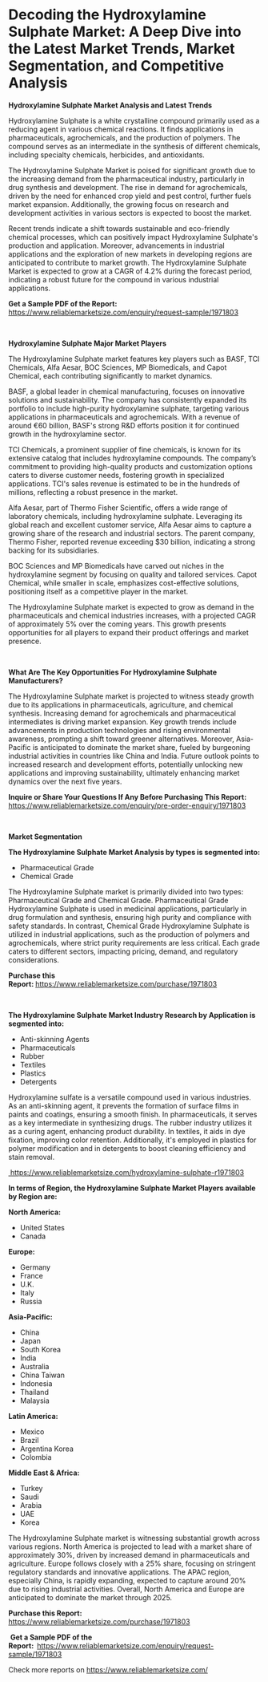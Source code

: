 <p><h1>Decoding the Hydroxylamine Sulphate Market: A Deep Dive into the Latest Market Trends, Market Segmentation, and Competitive Analysis</h1></p><p><strong>Hydroxylamine Sulphate Market Analysis and Latest Trends</strong></p>
<p><p>Hydroxylamine Sulphate is a white crystalline compound primarily used as a reducing agent in various chemical reactions. It finds applications in pharmaceuticals, agrochemicals, and the production of polymers. The compound serves as an intermediate in the synthesis of different chemicals, including specialty chemicals, herbicides, and antioxidants.</p><p>The Hydroxylamine Sulphate Market is poised for significant growth due to the increasing demand from the pharmaceutical industry, particularly in drug synthesis and development. The rise in demand for agrochemicals, driven by the need for enhanced crop yield and pest control, further fuels market expansion. Additionally, the growing focus on research and development activities in various sectors is expected to boost the market.</p><p>Recent trends indicate a shift towards sustainable and eco-friendly chemical processes, which can positively impact Hydroxylamine Sulphate's production and application. Moreover, advancements in industrial applications and the exploration of new markets in developing regions are anticipated to contribute to market growth. The Hydroxylamine Sulphate Market is expected to grow at a CAGR of 4.2% during the forecast period, indicating a robust future for the compound in various industrial applications.</p></p>
<p><strong>Get a Sample PDF of the Report:&nbsp;</strong> <a href="https://www.reliablemarketsize.com/enquiry/request-sample/1971803?utm_campaign=3194&utm_medium=2&utm_source=Github&utm_content=ia&utm_term=01042025&utm_id=hydroxylamine-sulphate">https://www.reliablemarketsize.com/enquiry/request-sample/1971803</a></p>
<p>&nbsp;</p>
<p><strong>Hydroxylamine Sulphate Major Market Players</strong></p>
<p><p>The Hydroxylamine Sulphate market features key players such as BASF, TCI Chemicals, Alfa Aesar, BOC Sciences, MP Biomedicals, and Capot Chemical, each contributing significantly to market dynamics. </p><p>BASF, a global leader in chemical manufacturing, focuses on innovative solutions and sustainability. The company has consistently expanded its portfolio to include high-purity hydroxylamine sulphate, targeting various applications in pharmaceuticals and agrochemicals. With a revenue of around €60 billion, BASF's strong R&D efforts position it for continued growth in the hydroxylamine sector.</p><p>TCI Chemicals, a prominent supplier of fine chemicals, is known for its extensive catalog that includes hydroxylamine compounds. The company’s commitment to providing high-quality products and customization options caters to diverse customer needs, fostering growth in specialized applications. TCI's sales revenue is estimated to be in the hundreds of millions, reflecting a robust presence in the market.</p><p>Alfa Aesar, part of Thermo Fisher Scientific, offers a wide range of laboratory chemicals, including hydroxylamine sulphate. Leveraging its global reach and excellent customer service, Alfa Aesar aims to capture a growing share of the research and industrial sectors. The parent company, Thermo Fisher, reported revenue exceeding $30 billion, indicating a strong backing for its subsidiaries.</p><p>BOC Sciences and MP Biomedicals have carved out niches in the hydroxylamine segment by focusing on quality and tailored services. Capot Chemical, while smaller in scale, emphasizes cost-effective solutions, positioning itself as a competitive player in the market.</p><p>The Hydroxylamine Sulphate market is expected to grow as demand in the pharmaceuticals and chemical industries increases, with a projected CAGR of approximately 5% over the coming years. This growth presents opportunities for all players to expand their product offerings and market presence.</p></p>
<p>&nbsp;</p>
<p><strong>What Are The Key Opportunities For Hydroxylamine Sulphate Manufacturers?</strong></p>
<p><p>The Hydroxylamine Sulphate market is projected to witness steady growth due to its applications in pharmaceuticals, agriculture, and chemical synthesis. Increasing demand for agrochemicals and pharmaceutical intermediates is driving market expansion. Key growth trends include advancements in production technologies and rising environmental awareness, prompting a shift toward greener alternatives. Moreover, Asia-Pacific is anticipated to dominate the market share, fueled by burgeoning industrial activities in countries like China and India. Future outlook points to increased research and development efforts, potentially unlocking new applications and improving sustainability, ultimately enhancing market dynamics over the next five years.</p></p>
<p><strong>Inquire or Share Your Questions If Any Before Purchasing This Report:</strong> <a href="https://www.reliablemarketsize.com/enquiry/pre-order-enquiry/1971803?utm_campaign=3194&utm_medium=2&utm_source=Github&utm_content=ia&utm_term=01042025&utm_id=hydroxylamine-sulphate">https://www.reliablemarketsize.com/enquiry/pre-order-enquiry/1971803</a></p>
<p>&nbsp;</p>
<p><strong>Market Segmentation</strong></p>
<p><strong>The Hydroxylamine Sulphate Market Analysis by types is segmented into:</strong></p>
<p><ul><li>Pharmaceutical Grade</li><li>Chemical Grade</li></ul></p>
<p><p>The Hydroxylamine Sulphate market is primarily divided into two types: Pharmaceutical Grade and Chemical Grade. Pharmaceutical Grade Hydroxylamine Sulphate is used in medicinal applications, particularly in drug formulation and synthesis, ensuring high purity and compliance with safety standards. In contrast, Chemical Grade Hydroxylamine Sulphate is utilized in industrial applications, such as the production of polymers and agrochemicals, where strict purity requirements are less critical. Each grade caters to different sectors, impacting pricing, demand, and regulatory considerations.</p></p>
<p><strong>Purchase this Report:&nbsp;</strong><a href="https://www.reliablemarketsize.com/purchase/1971803?utm_campaign=3194&utm_medium=2&utm_source=Github&utm_content=ia&utm_term=01042025&utm_id=hydroxylamine-sulphate">https://www.reliablemarketsize.com/purchase/1971803</a></p>
<p>&nbsp;</p>
<p><strong>The Hydroxylamine Sulphate Market Industry Research by Application is segmented into:</strong></p>
<p><ul><li>Anti-skinning Agents</li><li>Pharmaceuticals</li><li>Rubber</li><li>Textiles</li><li>Plastics</li><li>Detergents</li></ul></p>
<p><p>Hydroxylamine sulfate is a versatile compound used in various industries. As an anti-skinning agent, it prevents the formation of surface films in paints and coatings, ensuring a smooth finish. In pharmaceuticals, it serves as a key intermediate in synthesizing drugs. The rubber industry utilizes it as a curing agent, enhancing product durability. In textiles, it aids in dye fixation, improving color retention. Additionally, it's employed in plastics for polymer modification and in detergents to boost cleaning efficiency and stain removal.</p></p>
<p><a href="https://www.reliablemarketsize.com/hydroxylamine-sulphate-r1971803?utm_campaign=3194&utm_medium=2&utm_source=Github&utm_content=ia&utm_term=01042025&utm_id=hydroxylamine-sulphate">&nbsp;https://www.reliablemarketsize.com/hydroxylamine-sulphate-r1971803</a></p>
<p><strong>In terms of Region, the Hydroxylamine Sulphate Market Players available by Region are:</strong></p>
<p>
    <p> <strong> North America: </strong>
        <ul>
            <li>United States</li>
            <li>Canada</li>
        </ul>
        </p> 
    <p> <strong> Europe: </strong>
        <ul>
            <li>Germany</li>
            <li>France</li>
            <li>U.K.</li>
            <li>Italy</li>
            <li>Russia</li>
        </ul>
        </p> 
    <p> <strong> Asia-Pacific: </strong>
        <ul>
            <li>China</li>
            <li>Japan</li>
            <li>South Korea</li>
            <li>India</li>
            <li>Australia</li>
            <li>China Taiwan</li>
            <li>Indonesia</li>
            <li>Thailand</li>
            <li>Malaysia</li>
        </ul>
        </p> 
    <p> <strong> Latin America: </strong>
        <ul>
            <li>Mexico</li>
            <li>Brazil</li>
            <li>Argentina Korea</li>
            <li>Colombia</li>
        </ul>
        </p> 
    <p> <strong> Middle East & Africa: </strong>
        <ul>
            <li>Turkey</li>
            <li>Saudi</li>
            <li>Arabia</li>
            <li>UAE</li>
            <li>Korea</li>
        </ul>
    </p>
    </p>
<p><p>The Hydroxylamine Sulphate market is witnessing substantial growth across various regions. North America is projected to lead with a market share of approximately 30%, driven by increased demand in pharmaceuticals and agriculture. Europe follows closely with a 25% share, focusing on stringent regulatory standards and innovative applications. The APAC region, especially China, is rapidly expanding, expected to capture around 20% due to rising industrial activities. Overall, North America and Europe are anticipated to dominate the market through 2025.</p></p>
<p><strong>Purchase this Report: </strong><a href="https://www.reliablemarketsize.com/purchase/1971803?utm_campaign=3194&utm_medium=2&utm_source=Github&utm_content=ia&utm_term=01042025&utm_id=hydroxylamine-sulphate">https://www.reliablemarketsize.com/purchase/1971803</a></p>
<p>&nbsp;<strong>Get a Sample PDF of the Report:&nbsp;&nbsp;</strong><a href="https://www.reliablemarketsize.com/enquiry/request-sample/1971803?utm_campaign=3194&utm_medium=2&utm_source=Github&utm_content=ia&utm_term=01042025&utm_id=hydroxylamine-sulphate">https://www.reliablemarketsize.com/enquiry/request-sample/1971803</a></p>
<p><strong></strong></p>
<p>Check more reports on <a href="https://www.reliablemarketsize.com/?utm_campaign=3194&utm_medium=2&utm_source=Github&utm_content=ia&utm_term=01042025&utm_id=hydroxylamine-sulphate">https://www.reliablemarketsize.com/</a></p>